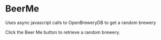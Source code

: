 # BeerMe
Uses async javascript calls to OpenBreweryDB to get a random brewery

Click the Beer Me button to retrieve a random brewery. 
